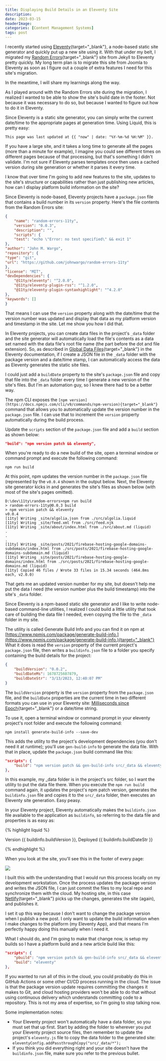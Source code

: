 ```yaml
---
title: Displaying Build Details in an Eleventy Site
description: 
date: 2023-03-15
headerImage: 
categories: [Content Management Systems]
tags: post
---
```


I recently started using [Eleventy](https://www.11ty.dev/){target="_blank"}, a node-based static site generator and quickly put up a new site using it. With that under my belt, I migrated my [Random Errors](https://randomerrors.dev/){target="_blank"} site from Jekyll to Eleventy pretty quickly. My long term plan is to migrate this site from Joomla to Eleventy as soon as I figure out a couple of extra features I need for this site's migration.

In the meantime, I will share my learnings along the way.

As I played around with the Random Errors site during the migration, I realized I wanted to be able to show the site's build date in the footer. Not because it was necessary to do so, but because I wanted to figure out how to do it in Eleventy.

Since Eleventy is a static site generator, you can simply write the current date/time to the appropriate pages at generation time. Using Liquid, this is pretty easy:

```text
This page was last updated at {{ "now" | date: "%Y-%m-%d %H:%M" }}.
```

If you have a large site, and it takes a long time to generate all the pages (more than a minute for example), I imagine you could see different times on different pages because of that processing, but that's something I didn't validate. I'm not sure if Eleventy parses templates once then uses a cached version during site generation or whether it parses it every time.

I know that over time I'm going to add new features to the site, updates to the site's structure or capabilities rather than just publishing new articles, how can I display platform build information on the site?

Since Eleventy is node-based, Eleventy projects have a `package.json` file that contains a build number in its `version` property. Here's the file contents from the Random Errors site:

```json
{
    "name": "random-errors-11ty",
    "version": "0.0.3",
    "description": "",
    "scripts": {
    "test": "echo \"Error: no test specified\" && exit 1"
},
"author": "John M. Wargo",
"repository": {
"type": "git",
"url": "https://github.com/johnwargo/random-errors-11ty"
},
"license": "MIT",
"devDependencies": {
    "@11ty/eleventy": "^2.0.0",
    "@11ty/eleventy-plugin-rss": "^1.2.0",
    "@11ty/eleventy-plugin-syntaxhighlight": "^4.2.0"
},
"keywords": []
}
```

That means I can use the `version` property along with the date/time that the version number was updated and display that data as my platform version and timestamp in the site. Let me show you how I did that.

In Eleventy projects, you can create data files in the project's `_data` folder and the site generator will automatically load the file's contents as a data set named with the data file's root file name (the part before the dot and file extension). So, as described in [Global Data Files](https://www.11ty.dev/docs/data-global){target="_blank"} in the Eleventy documentation, if I create a JSON file in the `_data` folder with the package version and a date/time stamp, I can automatically access the data as Eleventy generates the static site files.

I could just add a `buildDate` property to the site's `package.json` file and copy that file into the `_data` folder every time I generate a new version of the site's files. But I'm an automation guy, so I knew there had to be a better way.

The npm CLI exposes the `[npm version](https://docs.npmjs.com/cli/v9/commands/npm-version){target="_blank"}` command that allows you to automatically update the version number in the `package.json` file. I can use that to increment the `version` property automatically during the build process.

Update the `scripts` section of the `package.json` file and add a `build` section as shown below:

```json
"build": "npm version patch && eleventy",
```

When you're ready to do a new build of the site, open a terminal window or command prompt and execute the following command:

```shell
npm run build
```

At this point, npm updates the version number in the `package.json` file (represented by the `v0.0.4` shown in the output below. Next, the Eleventy site generator kicks in and generates the site's files as shown below (with most of the site's pages omitted).

```text
D:\dev\11ty\random-errors>npm run build
> random-errors-11ty@0.0.3 build
> npm version patch && eleventy
v0.0.4
[11ty] Writing _site/algolia.json from ./src/algolia.liquid
[11ty] Writing _site/feed.xml from ./src/feed.njk
[11ty] Writing _site/about/index.html from ./src/about.md (liquid)
.
.
.
[11ty] Writing _site/posts/2021/firebase-hosting-google-domains-subdomain/index.html from ./src/posts/2021/firebase-hosting-google-domains-subdomain.md (liquid)
[11ty] Writing _site/posts/2021/firebase-hosting-google-domains/index.html from ./src/posts/2021/firebase-hosting-google-domains.md (liquid)
[11ty] Copied 46 files / Wrote 33 files in 15.34 seconds (464.8ms each, v2.0.0)
```

That gets me an updated version number for my site, but doesn't help me put the data I need (the version number plus the build timestamp) into the site's `_data` folder.

Since Eleventy is a npm-based static site generator and I like to write node-based command-line utilities, I realized I could build a little utility that took care of building the data file I needed, even copying the file to the `_data` folder in my site.

The utility is called Generate Build Info and you can find it on npm at [https://www.npmjs.com/package/generate-build-info.](https://www.npmjs.com/package/generate-build-info.){target="_blank"} What it does is read the `version` property of the current project's `package.json` file, then writes a `buildinfo.json` file to a folder you specify containing the build details for the project:

```json
{
    "buildVersion": "0.0.2",
    "buildDateMs": 1678725607879,
    "buildDateStr": "3/13/2023, 12:40:07 PM"
}
```

The `buildVersion` property is the `version` property from the `package.json` file, and the `buildDate` properties are the current time in two different formats you can use in your Eleventy site: [Milliseconds since Epoch](https://en.wikipedia.org/wiki/Unix_time){target="_blank"} or a date/time string.

To use it, open a terminal window or command prompt in your eleventy project's root folder and execute the following command:

```shell
npm install generate-build-info --save-dev
```

This adds the utility to the project's development dependencies (you don't need it at runtime); you'll use `gen-build-info` to generate the data file. With that in place, update the `package.json` build command like this:

```json
"scripts": {
    "build": "npm version patch && gen-build-info src/_data && eleventy"
},
```

In this example, my _data folder is in the project's src folder, so I want the utility to put the data file there. When you execute the `npm run build` command again, it updates the project's npm patch version, generates the `buildinfo.json` file and copies it to the `src/_data` folder, then executes an Eleventy site generation. Easy peasy.

In your Eleventy project, Eleventy automatically makes the `buildinfo.json` file available to the application as `buildinfo`, so referring to the data file and properties is as easy as:

{% highlight liquid %}
<p>Version {{ buildinfo.buildVersion }}, Deployed {{ buildinfo.buildDateStr }}</p>
{% endhighlight %}
    
When you look at the site, you'll see this in the footer of every page:

![](/images/2023/random-errors-footer.png)

I built this with the understanding that I would run this process locally on my development workstation. Once the process updates the package version and writes the JSON file, I can just commit the files to my local repo and synchronize them with the cloud. My hosting site, in this case [Netlify](https://www.netlify.com/){target="_blank"} picks up the changes, generates the site (again), and publishes it.

I set it up this way because I don't want to change the package version when I publish a new post. I only want to update the build information when I make changes to the platform (my Eleventy App), and that means I'm perfectly happy doing this manually when I need it.

What I should do, and I'm going to make that change now, is setup my builds so I have a platform build and a new article build like this:

```json
"scripts": {
    "pbuild": "npm version patch && gen-build-info src/_data && eleventy",
    "build": "eleventy"
},
```

If you wanted to run all of this in the cloud, you could probably do this in GitHub Actions or some other CI/CD process running in the cloud. The issue is that the package version update requires committing the changes it makes to Git, and cloud hosting providers won't be able to do that without using continuous delivery which understands committing code to a repository. This is not my area of expertise, so I'm going to stop talking now.

Some implementation notes:

*   Your Eleventy project won't automatically have a data folder, so you must set that up first. Start by adding the folder to wherever you put your Eleventy project source files, then remember to update the project's `eleventy.js` file to copy the data folder to the generated site: `eleventyConfig.addPassthroughCopy("src/_data/*");`
*   If you think you did everything right and your site doesn't have the `buildinfo.json` file, make sure you refer to the previous bullet.